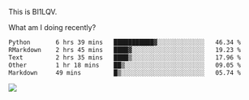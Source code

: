This is BI1LQV.

What am I doing recently?

<!--START_SECTION:waka-->

```txt
Python       6 hrs 39 mins   ███████████▓░░░░░░░░░░░░░   46.34 %
RMarkdown    2 hrs 45 mins   ████▓░░░░░░░░░░░░░░░░░░░░   19.23 %
Text         2 hrs 35 mins   ████▒░░░░░░░░░░░░░░░░░░░░   17.96 %
Other        1 hr 18 mins    ██▒░░░░░░░░░░░░░░░░░░░░░░   09.05 %
Markdown     49 mins         █▒░░░░░░░░░░░░░░░░░░░░░░░   05.74 %
```

<!--END_SECTION:waka-->

<img src="https://github-readme-stats.vercel.app/api?username=bi1lqv&show_icons=true&count_private=true">
